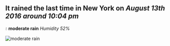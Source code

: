## It rained the last time in New York on *August 13th 2016 around 10:04 pm*
💧  **moderate rain** *Humidity 52%*

![moderate rain](http://openweathermap.org/img/w/10n.png)
